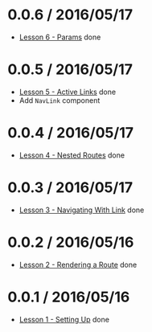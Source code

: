 0.0.6 / 2016/05/17
==================

  * [Lesson 6 - Params](https://github.com/reactjs/react-router-tutorial/tree/master/lessons/06-params) done

0.0.5 / 2016/05/17
==================

  * [Lesson 5 - Active Links](https://github.com/reactjs/react-router-tutorial/tree/master/lessons/05-active-links) done
  * Add `NavLink` component

0.0.4 / 2016/05/17
==================

  * [Lesson 4 - Nested Routes](https://github.com/reactjs/react-router-tutorial/tree/master/lessons/04-nested-routes) done

0.0.3 / 2016/05/17
==================

  * [Lesson 3 - Navigating With Link](https://github.com/reactjs/react-router-tutorial/tree/master/lessons/03-navigating-with-link) done

0.0.2 / 2016/05/16
==================

  * [Lesson 2 - Rendering a Route](https://github.com/reactjs/react-router-tutorial/tree/master/lessons/02-rendering-a-route) done

0.0.1 / 2016/05/16
==================

  * [Lesson 1 - Setting Up](https://github.com/reactjs/react-router-tutorial/tree/master/lessons/01-setting-up) done
